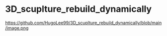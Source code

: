 # 3D_scuplture_rebuild_dynamically


https://github.com/HugoLee99/3D_scuplture_rebuild_dynamically/blob/main/image.png
